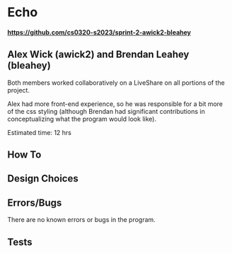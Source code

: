 # Echo

#### https://github.com/cs0320-s2023/sprint-2-awick2-bleahey

## Alex Wick (awick2) and Brendan Leahey (bleahey)

Both members worked collaboratively on a LiveShare on all portions of the
project.

Alex had more front-end experience, so he was responsible for a bit
more of the css styling (although Brendan had significant contributions in
conceptualizing what the program would look like).

Estimated time: 12 hrs

## How To

## Design Choices

## Errors/Bugs

There are no known errors or bugs in the program.

## Tests

